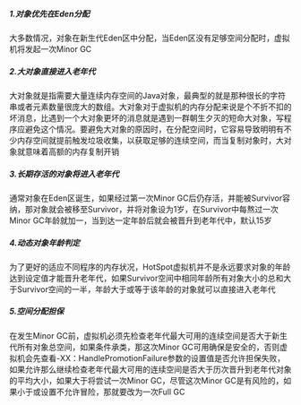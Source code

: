 ##### 1.对象优先在Eden分配

大多数情况，对象在新生代Eden区中分配，当Eden区没有足够空间分配时，虚拟机将发起一次Minor GC

##### 2.大对象直接进入老年代

大对象就是指需要大量连续内存空间的Java对象，最典型的就是那种很长的字符串或者元素数量很庞大的数组。大对象对于虚拟机的内存分配来说是个不折不扣的坏消息，比遇到一个大对象更坏的消息就是遇到一群朝生夕灭的短命大对象，写程序应避免这个情况。要避免大对象的原因时，在分配空间时，它容易导致明明有不少内存空间就提前触发垃圾收集，以获取足够的连续空间，而当复制对象时，大对象就意味着高额的内存复制开销

##### 3.长期存活的对象将进入老年代

通常对象在Eden区诞生，如果经过第一次Minor GC后仍存活，并能被Survivor容纳，那对象就会被移至Survivor，并将对象设为1岁，在Survivor中每熬过一次Minor GC年龄就加一，当到达一定年龄后就会被晋升到老年代中，默认15岁

##### 4.动态对象年龄判定

为了更好的适应不同程序的内存状况，HotSpot虚拟机并不是永远要求对象的年龄达到设定值才能晋升老年代，如果Survivor空间中相同年龄所有对象大小的总和大于Survivor空间的一半，年龄大于或等于该年龄的对象就可以直接进入老年代

##### 5.空间分配担保

在发生Minor GC前，虚拟机必须先检查老年代最大可用的连续空间是否大于新生代所有对象总空间，如果条件承类，那这次Minor GC可用确保是安全的，否则虚拟机会先查看-XX：HandlePromotionFailure参数的设置值是否允许担保失败，如果允许那么继续检查老年代最大可用的连续空间是否大于历次晋升到老年代对象的平均大小，如果大于将尝试一次Minor GC，尽管这次Minor GC是有风险的，如果小于或设置不允许冒险，那就要改为一次Full GC